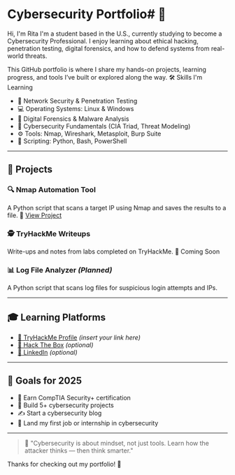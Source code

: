 # Cybersecurity Portfolio# 👋  
Hi, I'm Rita
I'm a student based in the U.S., currently studying to become a Cybersecurity Professional. I enjoy learning about ethical hacking, penetration testing, digital forensics, and how to defend systems from real-world threats.

This GitHub portfolio is where I share my hands-on projects, learning progress, and tools I’ve built or explored along the way.
🛠️ Skills I'm Learning
- 🔐 Network Security & Penetration Testing
- 💻 Operating Systems: Linux & Windows
- 🧪 Digital Forensics & Malware Analysis
- 🧠 Cybersecurity Fundamentals (CIA Triad, Threat Modeling)
- ⚙️ Tools: Nmap, Wireshark, Metasploit, Burp Suite
- 🐍 Scripting: Python, Bash, PowerShell

---

## 📁 Projects

### 🔍 Nmap Automation Tool
A Python script that scans a target IP using Nmap and saves the results to a file.
📂 [View Project](https://github.com/ritaayaowei/nmap-automation-tool)

### 🕵️ TryHackMe Writeups
Write-ups and notes from labs completed on TryHackMe.
📂 Coming Soon

### 📊 Log File Analyzer *(Planned)*
A Python script that scans log files for suspicious login attempts and IPs.

---

## 🎓 Learning Platforms

- [🔗 TryHackMe Profile](https://tryhackme.com/) *(insert your link here)*
- [🔗 Hack The Box](https://www.hackthebox.com/) *(optional)*
- [🔗 LinkedIn](https://linkedin.com/in/yourname) *(optional)*

---

## 🎯 Goals for 2025

- 📜 Earn CompTIA Security+ certification
- 🧪 Build 5+ cybersecurity projects
- ✍️ Start a cybersecurity blog
- 💼 Land my first job or internship in cybersecurity

---

> 🧠 "Cybersecurity is about mindset, not just tools. Learn how the attacker thinks — then think smarter."

Thanks for checking out my portfolio! 💜
